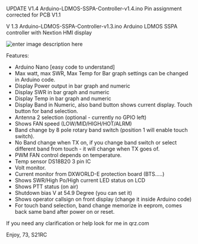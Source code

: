 UPDATE V1.4
Arduino-LDMOS-SSPA-Controller-v1.4.ino
Pin assignment corrected for PCB V1.1

V 1.3
Arduino-LDMOS-SSPA-Controller-v1.3.ino
Arduino LDMOS SSPA controller with Nextion HMI display

![enter image description here](./Arduino-LDMOS-SSPA-Controller-v1.3/blob/main/nextion%20variables.PNG)

Features:
* Arduino Nano [easy code to understand]
* Max watt, max SWR, Max Temp for Bar graph settings can be changed in Arduino code.
* Display Power output in bar graph and numeric
* Display SWR in bar graph and numeric
* Display Temp in bar graph and numeric
* Display Band in Numeric, also band button shows current display. Touch button for band selection.
* Antenna 2 selection (optional - currently no GPIO left)
* Shows FAN speed (LOW/MID/HIGH/HOT/ALRM)
* Band change by 8 pole rotary band switch (position 1 will enable touch switch).
* No Band change when TX on, if you change band switch or select different band from touch - it will change when TX goes of.
* PWM FAN control depends on temperature.
* Temp sensor DS18B20 3 pin IC
* Volt monitor.
* Current monitor from DXWORLD-E protection board (BTS.....)
* Shows SWR/High Po/High current LED status on LCD
* Shows PTT status (on air)
* Shutdown bias V at 54.9 Degree (you can set it)
* Shows operator callsign on front display (change it inside Arduino code)
* For touch band selection, band change memorize in eeprom, comes back same band after power on or reset.

If you need any clarification or help look for me in qrz.com

Enjoy, 73, S21RC
